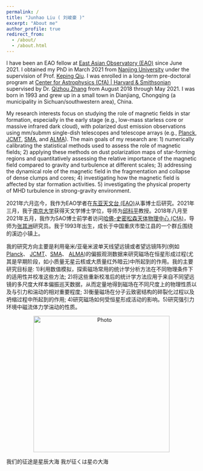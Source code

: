```yaml
---
permalink: /
title: "Junhao Liu ( 刘峻豪 )"
excerpt: "About me"
author_profile: true
redirect_from: 
  - /about/
  - /about.html
---
```


I have been an EAO fellow at [East Asian Observatory (EAO)](https://www.eaobservatory.org/) since June 2021. I obtained my PhD in March 2021 from [Nanjing University](https://astronomy.nju.edu.cn) under the supervision of Prof. [Keping Qiu](https://astronomy.nju.edu.cn/szll/szgk/js/20190816/i13834.html). I was enrolled in a long-term pre-doctoral program at [Center for Astrophysics (CfA) \| Harvard & Smithsonian](https://www.cfa.harvard.edu) supervised by Dr. [Qizhou Zhang](https://www.cfa.harvard.edu/~qzhang/) from August 2018 through May 2021. I was born in 1993 and grew up in a small town in Dianjiang, Chongqing (a municipality in Sichuan/southwestern area), China.

My research interests focus on studying the role of magnetic fields in star formation, especially in the early stage (e.g., low-mass starless core or massive infrared dark cloud), with polarized dust emission observations using mm/submm single-dish telescopes and telescope arrays (e.g., [Planck](https://sci.esa.int/web/planck), [JCMT](http://www.eaobservatory.org/jcmt/), [SMA](http://sma1.sma.hawaii.edu/), and [ALMA](https://almascience.nrao.edu/)). The main goals of my research are: 1) numerically calibrating the statistical methods used to assess the role of magnetic fields; 2) applying these methods on dust polarization maps of star-forming regions and quantitatively assessing the relative importance of the magnetic field compared to gravity and turbulence at different scales; 3) addressing the dynamical role of the magnetic field in the fragmentation and collapse of dense clumps and cores; 4) investigating how the magnetic field is affected by star formation activities. 5) investigating the physical property of MHD turbulence in strong-gravity environment.

2021年六月迄今，我作为EAO学者在[东亚天文台 (EAO)](https://www.eaobservatory.org/)从事博士后研究。2021年三月，我于[南京大学](https://astronomy.nju.edu.cn)获得天文学博士学位，导师为[邱科平](https://astronomy.nju.edu.cn/szll/szgk/js/20190816/i13834.html)教授。2018年八月至2021年五月，我作为SAO博士前学者访问[哈佛-史密松森天体物理中心 (CfA)](https://www.cfa.harvard.edu)，导师为[张其洲](https://www.cfa.harvard.edu/~qzhang/)研究员。我于1993年出生，成长于中国重庆市垫江县的一个群丘围绕的溪边小镇上。

我的研究方向主要是利用毫米/亚毫米波单天线望远镜或者望远镜阵列(例如[Planck](https://sci.esa.int/web/planck)、 [JCMT](http://www.eaobservatory.org/jcmt/)、[SMA](http://sma1.sma.hawaii.edu/)、 [ALMA](https://almascience.nrao.edu/))的偏振观测数据来研究磁场在恒星形成过程(尤其是早期阶段，如小质量无星云核或大质量红外暗云)中所起到的作用。我的主要研究目标是: 1)利用数值模拟，探索磁场常用的统计学分析方法在不同物理条件下的适用性并校准这些方法; 2)将这些重新校准后的统计学方法应用于来自不同望远镜的多尺度大样本偏振巡天数据，从而定量地得到磁场在不同尺度上的物理性质以及与引力和湍动的相对重要程度; 3)衡量磁场在分子云致密结构的碎裂化过程以及坍缩过程中所起到的作用; 4)研究磁场如何受恒星形成活动的影响。5)研究强引力环境中磁流体力学湍动的性质。

<p align="center">
  <img src="/images/junhao_paris.jpeg?raw=true" alt="Photo" style="width: 360px;"/> 
</p>
我们的征途是星辰大海
我が征くは星の大海

